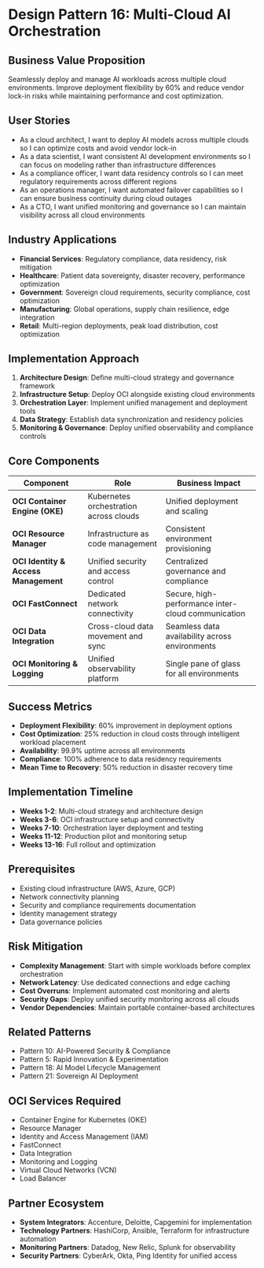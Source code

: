 # Design Pattern 16: Multi-Cloud AI Orchestration

## Business Value Proposition
Seamlessly deploy and manage AI workloads across multiple cloud environments. Improve deployment flexibility by 60% and reduce vendor lock-in risks while maintaining performance and cost optimization.

## User Stories
- As a cloud architect, I want to deploy AI models across multiple clouds so I can optimize costs and avoid vendor lock-in
- As a data scientist, I want consistent AI development environments so I can focus on modeling rather than infrastructure differences
- As a compliance officer, I want data residency controls so I can meet regulatory requirements across different regions
- As an operations manager, I want automated failover capabilities so I can ensure business continuity during cloud outages
- As a CTO, I want unified monitoring and governance so I can maintain visibility across all cloud environments

## Industry Applications
- **Financial Services**: Regulatory compliance, data residency, risk mitigation
- **Healthcare**: Patient data sovereignty, disaster recovery, performance optimization
- **Government**: Sovereign cloud requirements, security compliance, cost optimization
- **Manufacturing**: Global operations, supply chain resilience, edge integration
- **Retail**: Multi-region deployments, peak load distribution, cost optimization

## Implementation Approach
1. **Architecture Design**: Define multi-cloud strategy and governance framework
2. **Infrastructure Setup**: Deploy OCI alongside existing cloud environments
3. **Orchestration Layer**: Implement unified management and deployment tools
4. **Data Strategy**: Establish data synchronization and residency policies
5. **Monitoring & Governance**: Deploy unified observability and compliance controls

## Core Components
| Component | Role | Business Impact |
|-----------|------|-----------------|
| **OCI Container Engine (OKE)** | Kubernetes orchestration across clouds | Unified deployment and scaling |
| **OCI Resource Manager** | Infrastructure as code management | Consistent environment provisioning |
| **OCI Identity & Access Management** | Unified security and access control | Centralized governance and compliance |
| **OCI FastConnect** | Dedicated network connectivity | Secure, high-performance inter-cloud communication |
| **OCI Data Integration** | Cross-cloud data movement and sync | Seamless data availability across environments |
| **OCI Monitoring & Logging** | Unified observability platform | Single pane of glass for all environments |

## Success Metrics
- **Deployment Flexibility**: 60% improvement in deployment options
- **Cost Optimization**: 25% reduction in cloud costs through intelligent workload placement
- **Availability**: 99.9% uptime across all environments
- **Compliance**: 100% adherence to data residency requirements
- **Mean Time to Recovery**: 50% reduction in disaster recovery time

## Implementation Timeline
- **Weeks 1-2**: Multi-cloud strategy and architecture design
- **Weeks 3-6**: OCI infrastructure setup and connectivity
- **Weeks 7-10**: Orchestration layer deployment and testing
- **Weeks 11-12**: Production pilot and monitoring setup
- **Weeks 13-16**: Full rollout and optimization

## Prerequisites
- Existing cloud infrastructure (AWS, Azure, GCP)
- Network connectivity planning
- Security and compliance requirements documentation
- Identity management strategy
- Data governance policies

## Risk Mitigation
- **Complexity Management**: Start with simple workloads before complex orchestration
- **Network Latency**: Use dedicated connections and edge caching
- **Cost Overruns**: Implement automated cost monitoring and alerts
- **Security Gaps**: Deploy unified security monitoring across all clouds
- **Vendor Dependencies**: Maintain portable container-based architectures

## Related Patterns
- Pattern 10: AI-Powered Security & Compliance
- Pattern 5: Rapid Innovation & Experimentation  
- Pattern 18: AI Model Lifecycle Management
- Pattern 21: Sovereign AI Deployment

## OCI Services Required
- Container Engine for Kubernetes (OKE)
- Resource Manager
- Identity and Access Management (IAM)
- FastConnect
- Data Integration
- Monitoring and Logging
- Virtual Cloud Networks (VCN)
- Load Balancer

## Partner Ecosystem
- **System Integrators**: Accenture, Deloitte, Capgemini for implementation
- **Technology Partners**: HashiCorp, Ansible, Terraform for infrastructure automation
- **Monitoring Partners**: Datadog, New Relic, Splunk for observability
- **Security Partners**: CyberArk, Okta, Ping Identity for unified access
